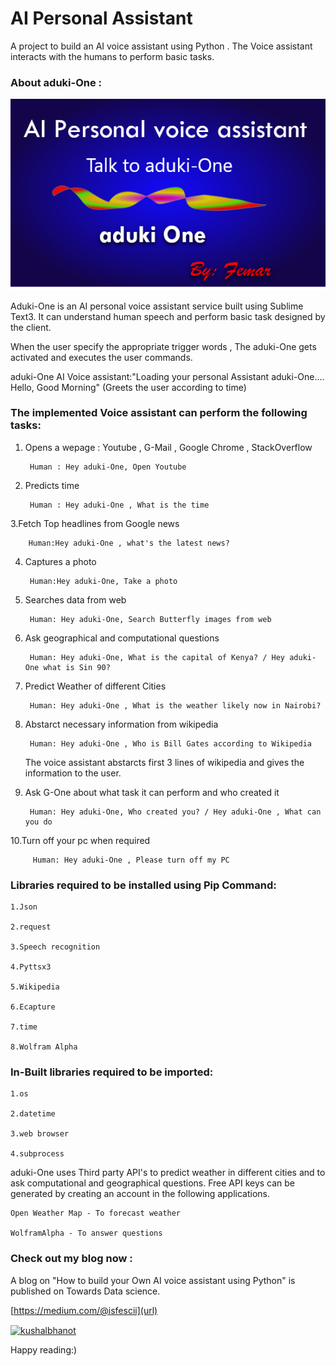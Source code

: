 # AI Personal Assistant 

A project to build an AI voice assistant using Python . The Voice assistant interacts with the humans to perform basic tasks.


### About aduki-One :

![AI FINAL](aduki.png)


Aduki-One is an AI personal voice assistant service built using Sublime Text3. It can understand human speech and perform basic task designed by the client.

When the user specify the appropriate trigger words , The aduki-One gets activated and executes the user commands.


aduki-One AI Voice assistant:"Loading your personal Assistant aduki-One....
                          Hello, Good Morning" (Greets the user according to time)



### The implemented Voice assistant can perform the following tasks:


1. Opens a wepage : Youtube , G-Mail , Google Chrome , StackOverflow 
	
	
		Human : Hey aduki-One, Open Youtube
		
		
2. Predicts time 
	
	
		Human : Hey aduki-One , What is the time
		
		
3.Fetch Top headlines from Google news
	
         
		Human:Hey aduki-One , what's the latest news?
		
		
4. Captures a photo
	
  		
		Human:Hey aduki-One, Take a photo
		
		
5. Searches data from web
	
   		
		Human: Hey aduki-One, Search Butterfly images from web
		
		
6. Ask geographical and computational questions
	
  	 	
		Human: Hey aduki-One, What is the capital of Kenya? / Hey aduki-One what is Sin 90?
		
		
7. Predict Weather of different Cities
   		
	
		Human: Hey aduki-One , What is the weather likely now in Nairobi?
		
	
8. Abstarct necessary information from wikipedia
	
   		
		Human: Hey aduki-One , Who is Bill Gates according to Wikipedia
		
		
   The voice assistant abstarcts first 3 lines of wikipedia and gives the information to the user.
	
	
9. Ask G-One about what task it can perform and who created it
	
   		
	  	Human: Hey aduki-One, Who created you? / Hey aduki-One , What can you do
		
		
10.Turn off your pc when required
   		

   		 Human: Hey aduki-One , Please turn off my PC



### Libraries required to be installed using Pip Command:
	
	1.Json
	
	2.request
	
	3.Speech recognition
	
 	4.Pyttsx3
	
	5.Wikipedia
	
	6.Ecapture
	
	7.time
	
	8.Wolfram Alpha


### In-Built libraries required to be imported:

	1.os
	
	2.datetime
	
	3.web browser
	
	4.subprocess



aduki-One uses Third party API's to predict weather in different cities and to ask computational and geographical questions. 
Free API keys can be generated by creating an account in the following applications.  
	
	Open Weather Map - To forecast weather
	
	WolframAlpha - To answer questions
	



### Check out my blog now :	

A blog on "How to build your Own AI voice assistant using Python" is published on Towards Data science.

[https://medium.com/@isfescii](url)

<p align="left">
  <a href="https://medium.com/@fescii" target="_blank"><img align="center" src="https://cdn.jsdelivr.net/npm/simple-icons@3.0.1/icons/medium.svg" alt="kushalbhanot" height="60" width="45" /></a> &nbsp;&nbsp;
</p>



Happy reading:)



